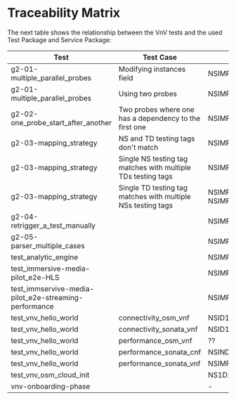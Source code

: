 # Traceability Matrix

The next table shows the relationship between the VnV tests and the used Test Package and Service Package:

| Test | Test Case | Service Package | Test Package|
| --- | --- | --- | --- |
|g2-01-multiple_parallel_probes| Modifying instances field |NSIMPSP_no_tags |TSTPING_2_instances_probes||
|g2-01-multiple_parallel_probes| Using two probes |NSIMPSP_no_tags |TSTPING_2_parallel_probes||
|g2-02-one_probe_start_after_another|Two probes where one has a dependency to the first one|NSIMPSP_no_tags|TSTPING_dependency_2_probes||
|g2-03-mapping_strategy| NS and TD testing tags don't match |NSIMPSP_no_tags |TSTPING_testing_tag_not_match ||
|g2-03-mapping_strategy| Single NS testing tag matches with multiple TDs testing tags|NSIMPSP_NS_testing_tag_matches_multiple_TD_testing_tag|TSTIMPSP_NS_testing_tag_matches_multiple_TD_testing_tag, TSTPING_NS_testing_tag_matches_multiple_TD_testing_tag|
|g2-03-mapping_strategy| Single TD testing tag matches with multiple NSs testing tags|NSIMPSP_TD_testing_tag_matches_multiple_NS_testing_tag_1, NSIMPSP_TD_testing_tag_matches_multiple_NS_testing_tag_2|TSTPING_TD_testing_tag_matches_multiple_NS_testing_tag|
|g2-04-retrigger_a_test_manually| |NSIMPSP_no_tags |TSTPING_2_instances_probes, TSTPING_2_parallel_probes, TSTPING_dependency_2_probes|
|g2-05-parser_multiple_cases| |NSIMPSP_no_tags |TSTPING_parser_multiple_cases, TSTIMPSP_parser_multiple_cases||
|test_analytic_engine| | NSIMPSP| TSTIMPSP |
|test_immersive-media-pilot_e2e-HLS| | NSIMPSP | TSTIMHLS |
|test_immservive-media-pilot_e2e-streaming-performance | | NSIMPSP | TSTIMPSP |
|test_vnv_hello_world | connectivity_osm_vnf | NSID1V_cirros_OSM | TSTPING |
|test_vnv_hello_world | connectivity_sonata_vnf | NSID1V | TSTPING |
|test_vnv_hello_world | performance_osm_vnf | ?? | ?? |
|test_vnv_hello_world | performance_sonata_cnf | NSINDP1C | TSTINDP |
|test_vnv_hello_world | performance_sonata_vnf | NSIMPSP | TSTIMPSP |
|test_vnv_osm_cloud_init| | NS1D1V_cirros_OSM_cloud_init | TSTPING |
|vnv-onboarding-phase| | - | - |